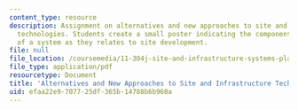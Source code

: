 ```yaml
---
content_type: resource
description: Assignment on alternatives and new approaches to site and infrastructure
  technologies. Students create a small poster indicating the components and attributes
  of a system as they relates to site development.
file: null
file_location: /coursemedia/11-304j-site-and-infrastructure-systems-planning-spring-2009/efaa22e9707725df365b14788b6b960a_MIT11_304js09_assn03b.pdf
file_type: application/pdf
resourcetype: Document
title: 'Alternatives and New Approaches to Site and Infrastructure Technologies II '
uid: efaa22e9-7077-25df-365b-14788b6b960a
---
```

